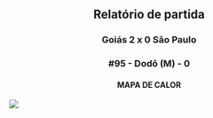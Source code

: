 <h2 style="text-align: center;">Relatório de partida</h3>

<h3 style="text-align: center;">Goiás 2 x 0 São Paulo</h3>

<h3 style="text-align: center;">#95 - Dodô (M) - 0</h3>

<h4 style="text-align: center;">MAPA DE CALOR</h3>
<img src=heatmaps/11067420_1018871.png>